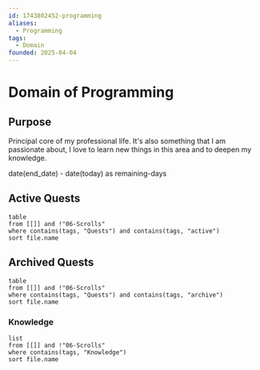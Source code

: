 ```yaml
---
id: 1743802452-programming
aliases:
  - Programming
tags:
  - Domain
founded: 2025-04-04
---
```

# Domain of Programming
## Purpose
Principal core of my professional life. It's also something that I am passionate about, I love to learn new things in this area and to deepen my knowledge.
 
 date(end_date) - date(today) as remaining-days
## Active Quests
```dataview
table
from [[]] and !"06-Scrolls"
where contains(tags, "Quests") and contains(tags, "active")
sort file.name
```

## Archived Quests
```dataview
table
from [[]] and !"06-Scrolls"
where contains(tags, "Quests") and contains(tags, "archive")
sort file.name
```

### Knowledge
```dataview
list
from [[]] and !"06-Scrolls"
where contains(tags, "Knowledge")
sort file.name
```

